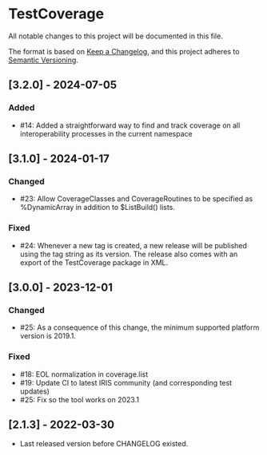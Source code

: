 # TestCoverage

All notable changes to this project will be documented in this file.

The format is based on [Keep a Changelog](https://keepachangelog.com/en/1.0.0/),
and this project adheres to [Semantic Versioning](https://semver.org/spec/v2.0.0.html).

## [3.2.0] - 2024-07-05

### Added
- #14: Added a straightforward way to find and track coverage on all interoperability processes in the current namespace

## [3.1.0] - 2024-01-17

### Changed
- #23: Allow CoverageClasses and CoverageRoutines to be specified as %DynamicArray in addition to $ListBuild() lists.

### Fixed
- #24: Whenever a new tag is created, a new release will be published using the tag string as its version. The release also comes with an export of the TestCoverage package in XML.

## [3.0.0] - 2023-12-01

### Changed
- #25: As a consequence of this change, the minimum supported platform version is 2019.1.

### Fixed
- #18: EOL normalization in coverage.list
- #19: Update CI to latest IRIS community (and corresponding test updates)
- #25: Fix so the tool works on 2023.1

## [2.1.3] - 2022-03-30
- Last released version before CHANGELOG existed.
